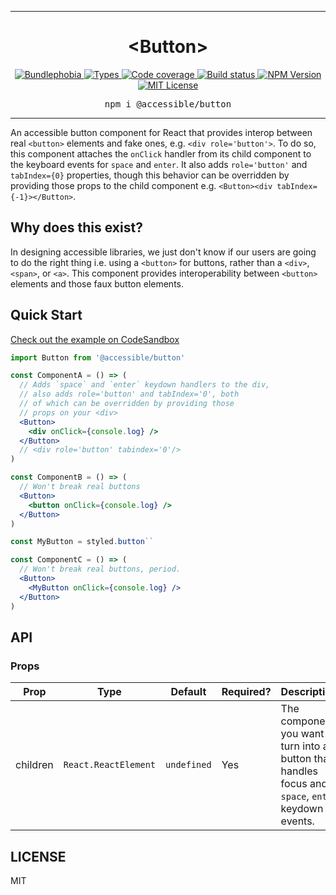 <hr>
<div align="center">
  <h1 align="center">
    &lt;Button&gt;
  </h1>
</div>

<p align="center">
  <a href="https://bundlephobia.com/result?p=@accessible/button">
    <img alt="Bundlephobia" src="https://img.shields.io/bundlephobia/minzip/@accessible/button?style=for-the-badge&labelColor=24292e">
  </a>
  <a aria-label="Types" href="https://www.npmjs.com/package/@accessible/button">
    <img alt="Types" src="https://img.shields.io/npm/types/@accessible/button?style=for-the-badge&labelColor=24292e">
  </a>
  <a aria-label="Code coverage report" href="https://codecov.io/gh/accessible-ui/button">
    <img alt="Code coverage" src="https://img.shields.io/codecov/c/gh/accessible-ui/button?style=for-the-badge&labelColor=24292e">
  </a>
  <a aria-label="Build status" href="https://travis-ci.org/accessible-ui/button">
    <img alt="Build status" src="https://img.shields.io/travis/accessible-ui/button?style=for-the-badge&labelColor=24292e">
  </a>
  <a aria-label="NPM version" href="https://www.npmjs.com/package/@accessible/button">
    <img alt="NPM Version" src="https://img.shields.io/npm/v/@accessible/button?style=for-the-badge&labelColor=24292e">
  </a>
  <a aria-label="License" href="https://jaredlunde.mit-license.org/">
    <img alt="MIT License" src="https://img.shields.io/npm/l/@accessible/button?style=for-the-badge&labelColor=24292e">
  </a>
</p>

<pre align="center">npm i @accessible/button</pre>
<hr>

An accessible button component for React that provides interop between real `<button>` elements and fake ones, e.g. `<div role='button'>`.
To do so, this component attaches the `onClick` handler from its child component to the keyboard
events for `space` and `enter`. It also adds `role='button'` and `tabIndex={0}` properties, though
this behavior can be overridden by providing those props to the child component e.g. `<Button><div tabIndex={-1}></Button>`.

## Why does this exist?

In designing accessible libraries, we just don't know if our users are going to do the right thing
i.e. using a `<button>` for buttons, rather than a `<div>`, `<span>`, or `<a>`. This component
provides interoperability between `<button>` elements and those faux button elements.

## Quick Start

[Check out the example on CodeSandbox](https://codesandbox.io/s/accessiblebutton-example-spjh2)

```jsx harmony
import Button from '@accessible/button'

const ComponentA = () => (
  // Adds `space` and `enter` keydown handlers to the div,
  // also adds role='button' and tabIndex='0', both
  // of which can be overridden by providing those
  // props on your <div>
  <Button>
    <div onClick={console.log} />
  </Button>
  // <div role='button' tabindex='0'/>
)

const ComponentB = () => (
  // Won't break real buttons
  <Button>
    <button onClick={console.log} />
  </Button>
)

const MyButton = styled.button``

const ComponentC = () => (
  // Won't break real buttons, period.
  <Button>
    <MyButton onClick={console.log} />
  </Button>
)
```

## API

### Props

| Prop     | Type                 | Default     | Required? | Description                                                                                          |
| -------- | -------------------- | ----------- | --------- | ---------------------------------------------------------------------------------------------------- |
| children | `React.ReactElement` | `undefined` | Yes       | The component you want to turn into a button that handles focus and `space`, `enter` keydown events. |

## LICENSE

MIT
